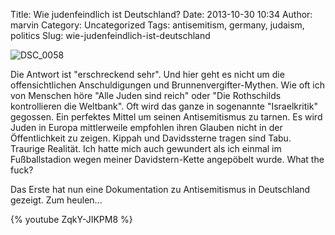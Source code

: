 Title: Wie judenfeindlich ist Deutschland?
Date: 2013-10-30 10:34
Author: marvin
Category: Uncategorized
Tags: antisemitism, germany, judaism, politics
Slug: wie-judenfeindlich-ist-deutschland

![DSC\_0058]({static}/images/3132266905_5e035cb1c8_b.jpg)

Die Antwort ist "erschreckend sehr". Und hier geht es nicht um die
offensichtlichen Anschuldigungen und Brunnenvergifter-Mythen. Wie oft
ich von Menschen höre "Alle Juden sind reich" oder "Die Rothschilds
kontrollieren die Weltbank". Oft wird das ganze in sogenannte
"Israelkritik" gegossen. Ein perfektes Mittel um seinen Antisemitismus
zu tarnen. Es wird Juden in Europa mittlerweile empfohlen ihren Glauben
nicht in der Öffentlichkeit zu zeigen. Kippah und Davidssterne tragen
sind Tabu. Traurige Realität. Ich hatte mich auch gewundert als ich
einmal im Fußballstadion wegen meiner Davidstern-Kette angepöbelt wurde.
What the fuck?

Das Erste hat nun eine Dokumentation zu Antisemitismus in Deutschland
gezeigt. Zum heulen...

{% youtube ZqkY-JIKPM8 %}

